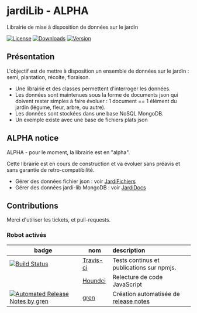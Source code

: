 # jardiLib - ALPHA

Librairie de mise à disposition de données sur le jardin

[![License](https://img.shields.io/github/license/boly38/jardiLib.svg)](https://github.com/boly38/jardiLib)
[![Downloads](https://img.shields.io/npm/dm/jardi-lib.svg)](https://www.npmjs.com/package/jardi-lib)
[![Version](https://img.shields.io/npm/v/jardi-lib.svg)](https://www.npmjs.com/package/jardi-lib)

## Présentation

L'objectif est de mettre à disposition un ensemble de données sur le jardin : semi, plantation, récolte, floraison. 

- Une librairie et des classes permettent d'interroger les données.
- Les données sont maintenues sous la forme de documents json qui doivent rester simples à faire évoluer :
  1 document == 1 élément du jardin (légume, fleur, arbre, ou autre).
- Les données sont stockées dans une base NoSQL MongoDB.
- Un exemple existe avec une base de fichiers plats json

## ALPHA notice

ALPHA - pour le moment, la librairie est en "alpha".

 Cette librairie est en cours de construction et va évoluer sans préavis et sans garantie de retro-compatibilité.

- Gérer des données fichier json : voir [JardiFichiers](docs/JardiFichiers.md)
- Gérer des données jardi-lib MongoDB : voir [JardiDocs](docs/JardiDocs.md)


## Contributions

Merci d'utiliser les tickets, et pull-requests.

### Robot activés

| badge  | nom   | description  |
|--------|-------|:--------|
| [![Build Status](https://travis-ci.com/boly38/jardiLib.svg?branch=master)](https://travis-ci.com/boly38/jardiLib) |[Travis-ci](https://travis-ci.com/github/boly38/jardiLib)|Tests continus et publications sur npmjs.
|  |[Houndci](https://houndci.com/)|Relecture de code JavaScript |
| [![Automated Release Notes by gren](https://img.shields.io/badge/%F0%9F%A4%96-release%20notes-00B2EE.svg)](https://github-tools.github.io/github-release-notes/)|[gren](https://github.com/github-tools/github-release-notes)|Création automatisée de [release notes](https://github.com/boly38/jardiLib/releases)|